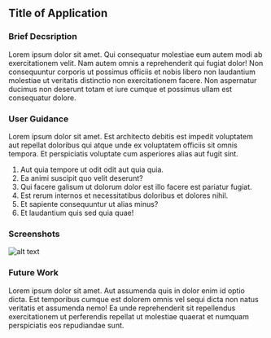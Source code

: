 ## Title of Application
### Brief Decsription
Lorem ipsum dolor sit amet. Qui consequatur molestiae eum autem modi ab exercitationem velit. Nam autem omnis a reprehenderit qui fugiat dolor! Non consequuntur corporis ut possimus officiis et nobis libero non laudantium molestiae ut veritatis distinctio non exercitationem facere. Non aspernatur ducimus non deserunt totam et iure cumque et possimus ullam est consequatur dolore.
### User Guidance
<p>Lorem ipsum dolor sit amet. Est architecto debitis est impedit voluptatem aut repellat doloribus qui atque unde ex voluptatem officiis sit omnis tempora. Et perspiciatis voluptate cum asperiores alias aut fugit sint. </p><ol><li>Aut quia tempore ut odit odit aut quia quia. </li><li>Ea animi suscipit quo velit deserunt? </li><li>Qui facere galisum ut dolorum dolor est illo facere est pariatur fugiat. </li><li>Est rerum internos et necessitatibus doloribus et dolores nihil. </li><li>Et sapiente consequuntur ut alias minus? </li><li>Et laudantium quis sed quia quae! </li></ol>

### Screenshots
![alt text](image.jpg)

### Future Work
Lorem ipsum dolor sit amet. Aut assumenda quis in dolor enim id optio dicta. Est temporibus cumque est dolorem omnis vel sequi dicta non natus veritatis et assumenda nemo! Ea unde reprehenderit sit repellendus exercitationem ut perferendis repellat ut molestiae quaerat et numquam perspiciatis eos repudiandae sunt.